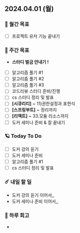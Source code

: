 ## 2024.04.01 (월)

### 🚀 월간 목표

- [ ] 프로젝트 유저 기능 끝내기
  <br/>

### 💫 주간 목표

- **스터디 벌금 안내기 !**
- [ ] 알고리즘 풀기 #1
- [ ] 알고리즘 풀기 #2
- [ ] 알고리즘 풀기 #3
- [ ] 코드리뷰 스터디 준비/진행
- [ ] cs 스터디 정리 및 발표
- [ ] **[시큐리티]** ~ 11)권한설정과 표현식
- [ ] **[스프링부트]** ~ 정리까지
- [ ] **[리액트]** ~ 33.모듈 리소스까지
- [ ] 도커 세미나 준비 & 잘 끝내기
  <br/>

### 🪐 Today To Do

- [ ] 도커 강의 듣기
- [ ] 도커 세미나 준비
- [ ] 알고리즘 풀기 #1
- [ ] cs 스터디 정리 및 발표
  <br/>

### ☄️ 내일 할 일

- 도커 강의 듣기 이어서,,
- 도커 세미나 준비 이어서,,
  <br/>

### 👾 하루 회고

- 